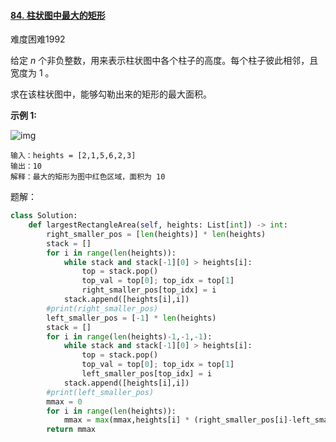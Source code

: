 #### [84. 柱状图中最大的矩形](https://leetcode.cn/problems/largest-rectangle-in-histogram/)

难度困难1992

给定 *n* 个非负整数，用来表示柱状图中各个柱子的高度。每个柱子彼此相邻，且宽度为 1 。

求在该柱状图中，能够勾勒出来的矩形的最大面积。

 

**示例 1:**

![img](https://assets.leetcode.com/uploads/2021/01/04/histogram.jpg)

```
输入：heights = [2,1,5,6,2,3]
输出：10
解释：最大的矩形为图中红色区域，面积为 10
```



题解：

```python
class Solution:
    def largestRectangleArea(self, heights: List[int]) -> int:
        right_smaller_pos = [len(heights)] * len(heights)
        stack = []
        for i in range(len(heights)):
            while stack and stack[-1][0] > heights[i]:
                top = stack.pop()
                top_val = top[0]; top_idx = top[1]
                right_smaller_pos[top_idx] = i
            stack.append([heights[i],i])
        #print(right_smaller_pos)
        left_smaller_pos = [-1] * len(heights)
        stack = []
        for i in range(len(heights)-1,-1,-1):
            while stack and stack[-1][0] > heights[i]:
                top = stack.pop()
                top_val = top[0]; top_idx = top[1]
                left_smaller_pos[top_idx] = i
            stack.append([heights[i],i])
        #print(left_smaller_pos)
        mmax = 0
        for i in range(len(heights)):
            mmax = max(mmax,heights[i] * (right_smaller_pos[i]-left_smaller_pos[i]-1))
        return mmax
```

